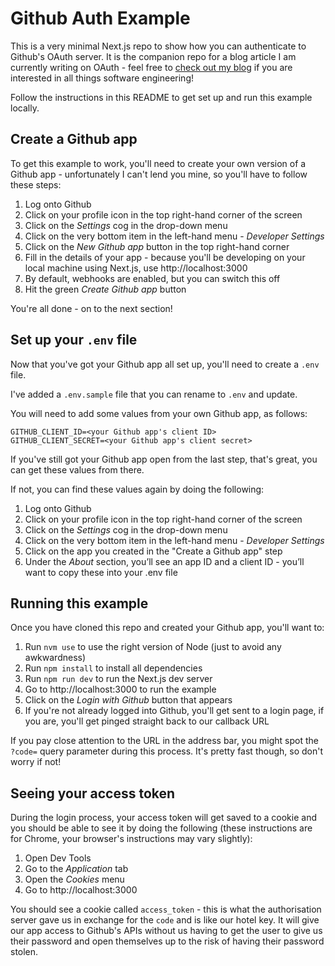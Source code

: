 # Github Auth Example

This is a very minimal Next.js repo to show how you can authenticate to Github's OAuth server. It is the companion repo for a blog article I am currently writing on OAuth - feel free to [check out my blog](https://www.danaciocan.com) if you are interested in all things software engineering!

Follow the instructions in this README to get set up and run this example locally.

## Create a Github app

To get this example to work, you'll need to create your own version of a Github app - unfortunately I can't lend you mine, so you'll have to follow these steps:

1. Log onto Github
1. Click on your profile icon in the top right-hand corner of the screen
1. Click on the _Settings_ cog in the drop-down menu
1. Click on the very bottom item in the left-hand menu - _Developer Settings_
1. Click on the _New Github app_ button in the top right-hand corner
1. Fill in the details of your app - because you'll be developing on your local machine using Next.js, use http://localhost:3000
1. By default, webhooks are enabled, but you can switch this off
1. Hit the green _Create Github app_ button

You're all done - on to the next section!

## Set up your `.env` file

Now that you've got your Github app all set up, you'll need to create a `.env` file.

I've added a `.env.sample` file that you can rename to `.env` and update. 

You will need to add some values from your own Github app, as follows:

```
GITHUB_CLIENT_ID=<your Github app's client ID>
GITHUB_CLIENT_SECRET=<your Github app's client secret>
```

If you've still got your Github app open from the last step, that's great, you can get these values from there.

If not, you can find these values again by doing the following:

1. Log onto Github
1. Click on your profile icon in the top right-hand corner of the screen
1. Click on the _Settings_ cog in the drop-down menu
1. Click on the very bottom item in the left-hand menu - _Developer Settings_
1. Click on the app you created in the "Create a Github app" step
1. Under the _About_ section, you’ll see an app ID and a client ID - you’ll want to copy these into your .env file

## Running this example

Once you have cloned this repo and created your Github app, you'll want to:

1. Run `nvm use` to use the right version of Node (just to avoid any awkwardness)
1. Run `npm install` to install all dependencies
1. Run `npm run dev` to run the Next.js dev server
1. Go to http://localhost:3000 to run the example
1. Click on the _Login with Github_ button that appears
1. If you're not already logged into Github, you'll get sent to a login page, if you are, you'll get pinged straight back to our callback URL

If you pay close attention to the URL in the address bar, you might spot the `?code=` query parameter during this process. It's pretty fast though, so don't worry if not!

## Seeing your access token

During the login process, your access token will get saved to a cookie and you should be able to see it by doing the following (these instructions are for Chrome, your browser's instructions may vary slightly):

1. Open Dev Tools
1. Go to the _Application_ tab
1. Open the _Cookies_ menu
1. Go to http://localhost:3000

You should see a cookie called `access_token` - this is what the authorisation server gave us in exchange for the `code` and is like our hotel key. It will give our app access to Github's APIs without us having to get the user to give us their password and open themselves up to the risk of having their password stolen.